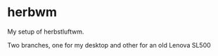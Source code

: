 # herbwm

My setup of herbstluftwm.

Two branches, one for my desktop and other for an old Lenova SL500

